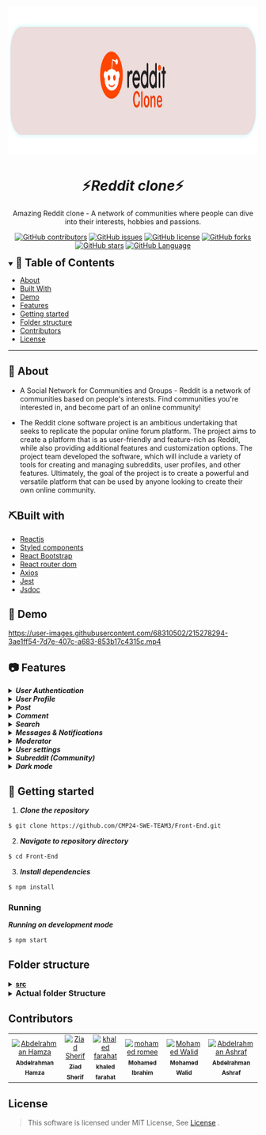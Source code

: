 <div align="center">
<img height="300" src="./Images/Artboard 1_transparent.png">
<h1/>
</div>

<div align="center">
    <h1 align='center'>⚡️<i>Reddit clone</i>⚡️</h1>
    <p>Amazing Reddit clone - A network of communities where people can dive into their interests, hobbies and passions.</p>
</div>

<div align="center">

[![GitHub contributors](https://img.shields.io/github/contributors/CMP24-SWE-TEAM3/Front-End)](https://github.com/CMP24-SWE-TEAM3/Front-End/contributors)
[![GitHub issues](https://img.shields.io/github/issues/CMP24-SWE-TEAM3/Front-End)](https://github.com/CMP24-SWE-TEAM3/Front-End/issues)
[![GitHub license](https://img.shields.io/github/license/CMP24-SWE-TEAM3/Front-End)](https://github.com/CMP24-SWE-TEAM3/Front-End/blob/master/LICENSE)
[![GitHub forks](https://img.shields.io/github/forks/CMP24-SWE-TEAM3/Front-End)](https://github.com/CMP24-SWE-TEAM3/Front-End/network)
[![GitHub stars](https://img.shields.io/github/stars/CMP24-SWE-TEAM3/Front-End)](https://github.com/CMP24-SWE-TEAM3/Front-End/stargazers)
[![GitHub Language](https://img.shields.io/github/languages/top/CMP24-SWE-TEAM3/Front-End)](https://img.shields.io/github/languages/count/CMP24-SWE-TEAM3/Front-End)

</div>


<details open="open">
<summary>
<h2 style="display:inline">📝 Table of Contents</h2>
</summary>

- [About](#about)
- [Built With](#built-with)
- [Demo](#demo)
- [Features](#features)
- [Getting started](#getting-started)
- [Folder structure](#folder-structure)
- [Contributors](#contributors)
- [License](#license)

</details>

---

## 📑 About

- A Social Network for Communities and Groups - Reddit is a network of communities based on people's interests. Find communities you're interested in, and become part of an online community!

- The Reddit clone software project is an ambitious undertaking that seeks to replicate the popular online forum platform. The project aims to create a platform that is as user-friendly and feature-rich as Reddit, while also providing additional features and customization options. The project team developed the software, which will include a variety of tools for creating and managing subreddits, user profiles, and other features. Ultimately, the goal of the project is to create a powerful and versatile platform that can be used by anyone looking to create their own online community.

## ⛏️Built with

- [Reactjs](https://reactjs.org/)
- [Styled components](https://styled-components.com/)
- [React Bootstrap](https://react-bootstrap.github.io/)
- [React router dom](https://reactrouter.com/en/main)
- [Axios](https://axios-http.com/docs/intro)
- [Jest](https://jestjs.io/)
- [Jsdoc](https://jsdoc.app/)

## 🎥 Demo



https://user-images.githubusercontent.com/68310502/215278294-3ae1ff54-7d7e-407c-a683-853b17c4315c.mp4



## 📷 Features

<details>
<summary>
<h4 style="display:inline">
<strong><em>User Authentication</em></strong></h4>
</summary>

- You can use your Google account or Facebook account
- Sign up
- Login in
- Forget password
- Forget username



https://user-images.githubusercontent.com/68310502/215267907-efde41cd-1384-4287-9b16-880b78e00970.mp4


 
</details>

<details>
<summary>
<h4 style="display:inline">
<strong><em>User Profile</em></strong></h4>
</summary>

- Profile overview (posts, comments, upvotes, downvotes, etc.)
- Your Posts
- Your Comment
- Your Upvotes
- Your Downvotes
- Your Saved Posts and Comments
- Your Hidden Posts and Comments
- Your History
- Your Followers
    
 
    

https://user-images.githubusercontent.com/68310502/215278722-0eb3a790-4afe-43a7-b356-89d4973809db.mp4


</details>

<details>
<summary>
<h4 style="display:inline">
<strong><em>Post</em></strong></h4>
</summary>

- Create rich text post
- Create image and video post
- Create link post
- Add flair to post
- Add spoiler to post
- Add nsfw to post
- Upvote and downvote post
- Save post
- Hide post
- Report post
- Edit post
- Delete post



https://user-images.githubusercontent.com/68310502/215268041-26002c5d-b1a7-4d69-912d-344d35906f1f.mp4



https://user-images.githubusercontent.com/68310502/215268050-4038fc90-60d3-421e-8f9a-4e812680a2ae.mp4


    
</details>

<details>
<summary>
<h4 style="display:inline">
<strong><em>Comment</em></strong></h4>
</summary>

- Create rich text comment
- Nested comments
- Upvote and downvote comment
- Reply to comment
- Edit comment
- Report comment



https://user-images.githubusercontent.com/68310502/215268211-7c04971c-7569-47cd-b083-dcff59de2d40.mp4



</details>

<details>
<summary>
<h4 style="display:inline">
<strong><em>Search</em></strong></h4>
</summary>

- Safe search
- Search bar
  - Search People
  - Search communities
- Search page
  - Overview
  - Posts
  - Comments
  - People
- Search in communities
  - Overview
  - Posts
  - Comments
  - People

 

https://user-images.githubusercontent.com/68310502/215268129-cdc19cdb-27d7-492a-bf4d-ca49d2989c88.mp4


    
</details>

<details>
<summary>
<h4 style="display:inline">
<strong><em>Messages & Notifications</em></strong></h4>
</summary>

- Notifications
  - Push notifications
  - All notifications
- Messages
  - Send a private message
  - All messages
  - Unread messages
  - Sent
  - Post replies
  - Usernames mentions
  - Delete message
  - Report message
  - Reply to message
    
 

https://user-images.githubusercontent.com/68310502/215268139-df4edad3-f956-49b8-aba7-cb58f4932b05.mp4


    
</details>

<details>
<summary>
<h4 style="display:inline">
<strong><em>Moderator</em></strong></h4>
</summary>

- Queues
  - Spam queue (posts and comments)
  - Edited queue (posts and comments)
  - Unmoderated queue (posts and comments)

- User management
  - Banned users
  - Muted user
  - Approved user
  - Moderators

- Flairs and emojis
  - Add new flair

- Rules and regulations
  - Add new rule
  - Edit rule
  - Delete rule
  - Reorder rules

- Community settings
  - Edit community name
  - Edit community description
  - Edit community topic
  - Edit community language
  - Edit community type (Public, Private, Restricted)
  - Edit community region
  - Enable/disable community Spoiler tag
  - Edit suggested sort for posts
  - Enable/disable image and video in posts

- Community traffic
  - Day of week
  - Month
  - Page views
  - Members joined
  - Members left

 



https://user-images.githubusercontent.com/68310502/215271609-0e1f5e41-fc9a-4694-877d-79744422ab0d.mp4


 

https://user-images.githubusercontent.com/68310502/215268225-e2584a03-bb12-4110-a9c4-7cdf800a3666.mp4


 
</details>

<details>
<summary>
<h4 style="display:inline">
<strong><em>User settings</em></strong></h4>
</summary>

- Account
  - Edit email address
  - Edit Password
  - Change country
  - Connect to Google account

- Profile
  - Change display name
  - Change profile picture
  - Change about
  - Enable/disable NSFW content
  - Allow people to follow you

- Safety and privacy
  - Block people

- Feed settings
  - Enable/disable Adult content
  - Enable/disable auto play media

- Emails
  - Enable/disable chat requests
  - Enable/disable new followers

 

https://user-images.githubusercontent.com/68310502/215268179-740b2580-7930-4e5f-8cb5-0ff17843b46c.mp4



</details>


</details>


<details>
<summary>
<h4 style="display:inline">
<strong><em>Subreddit (Community)</em></strong></h4>
</summary>

- Create subreddit (Public, restricted and private)
- Join/Leave subreddit
- Add a post to subreddit
- View subreddit categories



https://user-images.githubusercontent.com/68310502/215283815-5d850698-d6de-4fc5-8a39-7dab5ef8d7ce.mp4


 
</details>

<details>
<summary>
<h4 style="display:inline">
<strong><em>Dark mode</em></strong></h4>
</summary>



https://user-images.githubusercontent.com/68310502/215268533-ba9a1e6c-72b5-4180-807d-10cec313dbd3.mp4


 
</details>


## 🏁 Getting started

1. **_Clone the repository_**

```sh
$ git clone https://github.com/CMP24-SWE-TEAM3/Front-End.git
```

2. **_Navigate to repository directory_**

```sh
$ cd Front-End
```

3. **_Install dependencies_**

```sh
$ npm install
```

### Running

**_Running on development mode_**

```sh
$ npm start
```

## Folder structure

<details>
  <summary><b><u>src</u></b></summary>
  <p> Source directory </p>
  <p> App.js </p>

* <details>
      <summary><b><i>API</i></b></summary>
      <p> Contains Axios instance</p>
      </details>
* <details>
    <summary><b><u> Assets </u></b></summary>
    <p> Contains Images, videos directories etc... </p>

    * <details>
      <summary><b><i>Images</i></b></summary>
      <p> Contains Images</p>
      </details>

    * <details>
      <summary><b><i>Videos</i></b></summary>
      <p> Contains Videos</p>
      </details>

  </details>

* <details>
    <summary><b><u> Contexts </u></b></summary>
    <p> Contains contexts <b>files</b> </p>
  </details>

* <details>
    <summary><b><u> Utils </u></b></summary>
    <p> Contains helper functions <b>(Pure functions)</b> </p>
  </details>

* <details>
    <summary><b><u> Hooks </u></b></summary>
    <p> Contains <b>Custom</b> hooks </p>
  </details>

* <details>
    <summary><b><u> Services </u></b></summary>
    <p> Contains any functions that deals with the <b>API</b> </p>
  </details>

* <details>
    <summary><b><u> Components </u></b></summary>
    <p> Contains Small components </p>

    * <details>
      <summary><b><u> Button </u></b></summary>
      <p> Button.jsx </p>
      <p> Button.styled.js </p>
      <p> Button.test.js </p>
    
      </details>

  </details>

* <details>
    <summary><b><u> Layouts </u></b></summary>
    <p> Contains layouts that consists of components <b>Bigger components</b> </p>
   
    * <details>
      <summary><b><u> Form </u></b></summary>
      <p> Form.jsx </p>
      <p> Form.styled.js </p>
      <p> Form.test.js </p>

      </details>  
  
  </details>

* <details>
    <summary><b><u> Pages </u></b></summary>
    <p> Pages that consists of Layouts and may be some components</b> </p>

    * <details>
      <summary><b><u> Home </u></b></summary>
      <p> Home.jsx </p>
      <p> Home.styled.js </p>
      <p> Home.test.js </p>

      </details>  
  
  </details>

* <details>
    <summary><b><u><i> Features </i></u></b></summary>
    <p> Contains features that is considered a small project ex. Authentication, Posts, Community etc... </b> </p>

    * <details>
        <summary><b><u><i> Authentication </i></u></b></summary>
        <p> Contains Authentication features (pages, components, helpers ,contexts ,etc.. </b> </p>
        <p> index.js </p>

        * <details>
          <summary><b><u> Assets </u></b></summary>
          <p> Contains Images, videos directories etc... </p>

            * <details>
              <summary><b><i>Images</i></b></summary>
              <p> Contains Images</p>
              </details>

            * <details>
              <summary><b><i>Videos</i></b></summary>
              <p> Contains Videos</p>
              </details>
          </details>

        * <details>
          <summary><b><u> Contexts </u></b></summary>
          <p> Contains contexts <b>files</b> </p>
          </details>

        * <details>
          <summary><b><u> Utils </u></b></summary>
          <p> Contains helper functions <b>(Pure functions)</b> </p>
          </details>

        * <details>
          <summary><b><u> Hooks </u></b></summary>
          <p> Contains <b>Custom</b> hooks </p>
          </details>

        * <details>
          <summary><b><u> Services </u></b></summary>
          <p> Contains any functions that deals with the <b>API</b> </p>
          </details>

        * <details>
          <summary><b><u> Components </u></b></summary>
          <p> Contains Small components </p>
          </details>

        * <details>
          <summary><b><u> Layouts </u></b></summary>
          <p> Contains layouts that consists of components <b>Bigger components</b> </p>
          </details>

        * <details>
          <summary><b><u> Pages </u></b></summary>
          <p> Pages that consists of Layouts and may be some components</b> </p>
          </details>

    </details>

  </details>

</details>

<details>
<summary>
  <h3 style="display:inline">Actual folder Structure </h3>
</summary>

```
├───API
├───Assets
│   └───Images
├───Components
│   ├───AdvertiseButton
│   ├───BadgeButton
│   ├───BestButton
│   ├───CategoryButton
│   ├───CategoryTitle
│   ├───ChooseDate
│   ├───CommunityCard
│   ├───CommunityCardItem
│   ├───CommunityCardItemExplore
│   ├───CommunityPageItem
│   ├───CreatePostButton
│   ├───CustomMenu
│   ├───CustomToggle
│   ├───DotButton
│   ├───DropDownButtonLeft
│   ├───DropDownItem
│   ├───DropDownMenu
│   ├───DropDownRight
│   ├───EveryWhereButton
│   ├───GlobalButton
│   ├───HeadingContent
│   ├───HotButton
│   ├───ImageButton
│   ├───LinkButton
│   ├───LoginButton
│   ├───MainLinks
│   ├───ModalAfterCreateCommunity
│   ├───ModalCommunity
│   ├───ModeratorButton
│   ├───NewButton
│   ├───NotificationButton
│   ├───PopularButton
│   ├───Post
│   ├───PostsList
│   ├───ProfilePostButton
│   ├───ScrollButton
│   ├───SearchBar
│   ├───SearchDropDown
│   ├───SideBar
│   ├───SignUp
│   ├───SwitchButton
│   └───TopButton
├───Contexts
│   └───CategoryContext
├───Data
├───Features
│   ├───Authentication
│   │   ├───Assets
│   │   ├───Components
│   │   │   ├───Button
│   │   │   │   └───__snapshots__
│   │   │   ├───Checked
│   │   │   │   └───__snapshots__
│   │   │   ├───DragAndDropFile
│   │   │   │   └───__snapshots__
│   │   │   ├───FormInput
│   │   │   │   └───__snapshots__
│   │   │   ├───FormInputPageCom
│   │   │   │   └───__snapshots__
│   │   │   ├───GenderButton
│   │   │   │   └───__snapshots__
│   │   │   ├───InterestButton
│   │   │   │   └───__snapshots__
│   │   │   ├───LoadingSpinner
│   │   │   │   └───__snapshots__
│   │   │   ├───PasswordStrength
│   │   │   │   └───__snapshots__
│   │   │   ├───UploadedImage
│   │   │   │   └───__snapshots__
│   │   │   └───UploadedImagesContainer
│   │   │       └───__snapshots__
│   │   ├───Contexts
│   │   ├───Hooks
│   │   ├───Layouts
│   │   │   ├───AfterSignUp
│   │   │   │   └───__snapshots__
│   │   │   ├───AfterSignUpLoading
│   │   │   │   └───__snapshots__
│   │   │   ├───AfterSignUpModal
│   │   │   │   └───__snapshots__
│   │   │   ├───ForgetPassword
│   │   │   ├───ForgetPasswordModal
│   │   │   │   └───__snapshots__
│   │   │   ├───ForgetUserName
│   │   │   ├───ForgetUserNameModal
│   │   │   │   └───__snapshots__
│   │   │   ├───Gender
│   │   │   │   └───__snapshots__
│   │   │   ├───Interests
│   │   │   │   └───__snapshots__
│   │   │   ├───LogIn
│   │   │   │   └───__snapshots__
│   │   │   ├───LogInPageCom
│   │   │   ├───LogInScreen
│   │   │   ├───LogInVerticalModal
│   │   │   │   └───__snapshots__
│   │   │   ├───NewPasswordPageCom
│   │   │   │   └───__snapshots__
│   │   │   ├───SignUp
│   │   │   │   └───__snapshots__
│   │   │   ├───SignUpFirstScreen
│   │   │   │   └───__snapshots__
│   │   │   ├───SignUpPageFirstScreen
│   │   │   │   └───__snapshots__
│   │   │   ├───SignUpPageSecondScreen
│   │   │   │   └───__snapshots__
│   │   │   ├───SignUpSecondScreen
│   │   │   │   └───__snapshots__
│   │   │   ├───SignUpVerticalModal
│   │   │   │   └───__snapshots__
│   │   │   └───UploadPhoto
│   │   ├───Pages
│   │   │   ├───ForgetPasswordPage
│   │   │   │   └───__snapshots__
│   │   │   ├───ForgetUserNamePage
│   │   │   │   └───__snapshots__
│   │   │   ├───LogInPage
│   │   │   │   └───__snapshots__
│   │   │   ├───NewPasswordPage
│   │   │   │   └───__snapshots__
│   │   │   └───SignUpPage
│   │   │       └───__snapshots__
│   │   ├───Services
│   │   └───Utils
│   ├───Messages
│   │   ├───Assets
│   │   ├───Components
│   │   │   ├───Header
│   │   │   │   └───__test__
│   │   │   ├───MessagesItems
│   │   │   │   └───__test__
│   │   │   ├───MessagesPanel
│   │   │   │   └───__test__
│   │   │   ├───PostReply
│   │   │   │   └───__test__
│   │   │   ├───ReportModal
│   │   │   │   └───__test__
│   │   │   ├───SendMessage
│   │   │   │   └───__test__
│   │   │   ├───SentMessageItem
│   │   │   │   └───__test__
│   │   │   └───UsernameMentions
│   │   │       └───__test__
│   │   ├───Contexts
│   │   ├───Hooks
│   │   ├───Layouts
│   │   │   ├───AllMessages
│   │   │   ├───Mentions
│   │   │   ├───Panel
│   │   │   ├───Posts
│   │   │   ├───SentMessages
│   │   │   └───Unread
│   │   ├───Pages
│   │   ├───Services
│   │   │   └───__test__
│   │   └───Utils
│   ├───Moderator
│   │   ├───Assets
│   │   │   └───Images
│   │   ├───Components
│   │   │   ├───AllModerators
│   │   │   ├───ApprovedUsers
│   │   │   ├───AsideGraph
│   │   │   ├───BannedUsers
│   │   │   ├───BuutonsBar
│   │   │   ├───CancelModal
│   │   │   ├───DayOfWeek
│   │   │   ├───DeleteModal
│   │   │   ├───DroppableRule
│   │   │   ├───EditModerators
│   │   │   ├───Flair
│   │   │   ├───FlairInfo
│   │   │   ├───FlairListHeader
│   │   │   ├───HeaderGraph
│   │   │   ├───InvitedModerators
│   │   │   │   └───__snapshots__
│   │   │   ├───LineChart
│   │   │   ├───MainInfo
│   │   │   ├───ModeratorRow
│   │   │   ├───MonthState
│   │   │   ├───MutedUsers
│   │   │   ├───NavbarRule
│   │   │   ├───NewFlair
│   │   │   ├───PageNumber
│   │   │   ├───QueueHeader
│   │   │   ├───QueueHeaderPopup
│   │   │   ├───QueuesControls
│   │   │   ├───ReorderItem
│   │   │   ├───ReorderRules
│   │   │   ├───Results
│   │   │   ├───RuleHeader
│   │   │   ├───RuleModal
│   │   │   └───RuleTab
│   │   ├───Contexts
│   │   ├───Hooks
│   │   ├───Layouts
│   │   │   ├───ApprovedPage
│   │   │   ├───ApproveUser
│   │   │   ├───ApproveUserModal
│   │   │   ├───BannedPage
│   │   │   ├───BanUser
│   │   │   ├───BanUserModal
│   │   │   ├───CommunitySettingsPage
│   │   │   ├───EditBanUser
│   │   │   ├───EditBanUserModal
│   │   │   ├───EditedQueue
│   │   │   ├───FlairList
│   │   │   ├───Graph
│   │   │   ├───InviteModerators
│   │   │   ├───InviteModeratorsModal
│   │   │   ├───LayoutHeader
│   │   │   ├───LayoutTabs
│   │   │   ├───ModeratorsPage
│   │   │   ├───MutedPage
│   │   │   ├───MuteUser
│   │   │   ├───MuteUserModal
│   │   │   ├───PostsAndCommentsPage
│   │   │   ├───SpamQueue
│   │   │   ├───Tables
│   │   │   └───UnmoderatedQueue
│   │   ├───Pages
│   │   │   ├───FlairPage
│   │   │   ├───Moderator
│   │   │   ├───Rules
│   │   │   ├───TestModeratorsModals
│   │   │   └───TrafficStates
│   │   ├───Services
│   │   │   └───__test__
│   │   └───Utils
│   ├───Notifications
│   │   ├───Assets
│   │   │   └───images
│   │   ├───Components
│   │   │   ├───NotificationContent
│   │   │   │   └───__test__
│   │   │   ├───NotificationItem
│   │   │   │   └───__test__
│   │   │   └───NotificationsUpperSide
│   │   ├───Contexts
│   │   ├───Hooks
│   │   ├───Pages
│   │   │   └───Notifications
│   │   ├───Services
│   │   │   └───__test__
│   │   └───Utils
│   ├───Post
│   │   ├───Assets
│   │   │   └───Images
│   │   ├───Components
│   │   │   ├───BlockStyleControls
│   │   │   ├───ChooseCommunity
│   │   │   ├───CollapsePostFooter
│   │   │   ├───Comment
│   │   │   ├───CommentDarftEditor
│   │   │   ├───CommunityCard
│   │   │   ├───CommunityCardItem
│   │   │   ├───CommunityCardPost
│   │   │   ├───CommunityDate
│   │   │   ├───CommunityOptions
│   │   │   ├───DraftEditor
│   │   │   ├───DraftEditorForm
│   │   │   ├───DraftLinkForm
│   │   │   ├───DragDropFile
│   │   │   │   └───__snapshots__
│   │   │   ├───FlairModal
│   │   │   ├───ImageAndVideoForm
│   │   │   ├───InlineStyleControls
│   │   │   ├───LinkControls
│   │   │   ├───LinkForm
│   │   │   ├───Media
│   │   │   ├───MediaControls
│   │   │   ├───ModeratorWidget
│   │   │   │   └───__snapshots__
│   │   │   ├───NavigationPost
│   │   │   ├───OnlineMembers
│   │   │   ├───PostContent
│   │   │   ├───PostFlagsWrapper
│   │   │   ├───PostFooter
│   │   │   ├───PostFormFooter
│   │   │   ├───PostGuidelines
│   │   │   ├───PostPublisher
│   │   │   ├───PreviewImage
│   │   │   ├───RelatedCommunities
│   │   │   ├───RichTextPostBody
│   │   │   ├───RulesWidget
│   │   │   ├───ScrollButton
│   │   │   ├───SpamPostFooter
│   │   │   ├───StyleControlButton
│   │   │   ├───TopCommunities
│   │   │   │   └───__snapshots__
│   │   │   ├───UploadedImage
│   │   │   ├───UploadedImagesContainer
│   │   │   ├───UploadedMedia
│   │   │   ├───UserFlairPreview
│   │   │   ├───UserSideBar
│   │   │   ├───UserSideCard
│   │   │   ├───VotingBar
│   │   │   │   └───__snapshots__
│   │   │   └───WidgetContainer
│   │   ├───Contexts
│   │   ├───Hooks
│   │   ├───Layouts
│   │   │   ├───CollapsePost
│   │   │   ├───CollapsePostContent
│   │   │   ├───DraftEditorTab
│   │   │   ├───ImagesAndVideosTab
│   │   │   ├───LinkTab
│   │   │   ├───Main
│   │   │   ├───PostShape
│   │   │   ├───Sidebar
│   │   │   ├───SpamPost
│   │   │   └───Tabs
│   │   ├───Pages
│   │   │   ├───CreatePost
│   │   │   ├───Post
│   │   │   ├───PostPreview
│   │   │   └───PreviewPostComment
│   │   ├───Services
│   │   │   └───__test__
│   │   └───Utils
│   │       └───__tests__
│   ├───Search
│   │   ├───Assets
│   │   ├───Components
│   │   │   ├───Comment
│   │   │   ├───CommentBody
│   │   │   ├───CommunityCard
│   │   │   ├───CommunityCardItem
│   │   │   ├───CommunityItem
│   │   │   ├───CreateCommunity
│   │   │   │   └───__snapshots__
│   │   │   ├───MainHeader
│   │   │   │   └───__snapshots__
│   │   │   ├───NotFound
│   │   │   ├───People
│   │   │   ├───PeopleCardItem
│   │   │   ├───PeopleItem
│   │   │   ├───Post
│   │   │   ├───PostFooter
│   │   │   ├───PostHeader
│   │   │   ├───Posts
│   │   │   ├───ResponsiveNavbar
│   │   │   │   └───__snapshots__
│   │   │   ├───SafeSearch
│   │   │   │   └───__snapshots__
│   │   │   └───SetCommunityCard
│   │   ├───Contexts
│   │   │   ├───SafeSearchContext
│   │   │   └───SearchWordContext
│   │   ├───Hooks
│   │   ├───Layouts
│   │   │   ├───CommentsPage
│   │   │   ├───CommunitiesPage
│   │   │   ├───PeoplePage
│   │   │   └───PostsPage
│   │   ├───Pages
│   │   │   └───Search
│   │   ├───Services
│   │   │   └───__test__
│   │   └───Utils
│   ├───settings
│   │   ├───Assets
│   │   ├───Components
│   │   │   ├───AboutUser
│   │   │   ├───BlockPeople
│   │   │   ├───CompContainer
│   │   │   ├───CountrySetting
│   │   │   ├───DeleteAccount
│   │   │   ├───DisplayName
│   │   │   ├───FollowProfile
│   │   │   ├───PasswordChange
│   │   │   ├───PasswordModal
│   │   │   ├───ProfileImage
│   │   │   ├───ProfileInformation
│   │   │   ├───ProfileNsfw
│   │   │   ├───SettingChange
│   │   │   ├───SettingModal
│   │   │   └───SettingsComponent
│   │   ├───Contexts
│   │   ├───Hooks
│   │   ├───Layouts
│   │   │   ├───AccountPage
│   │   │   ├───EmailsPage
│   │   │   ├───FeedPage
│   │   │   ├───PrivacyPage
│   │   │   └───ProfilePage
│   │   ├───Pages
│   │   │   └───SettingsPage
│   │   ├───Services
│   │   │   └───__test__
│   │   └───Utils
│   ├───Subreddit
│   │   ├───Assets
│   │   │   └───images
│   │   ├───Components
│   │   │   ├───AboutCommunity
│   │   │   ├───BodyContent
│   │   │   ├───Button
│   │   │   ├───Categories
│   │   │   │   └───__test__
│   │   │   ├───CategoryBar
│   │   │   ├───CategoryDropDown
│   │   │   │   └───__snapshots__
│   │   │   ├───Community
│   │   │   │   └───__test__
│   │   │   ├───CommunityCard
│   │   │   ├───CommunityDate
│   │   │   ├───CommunityOptions
│   │   │   ├───CommunitySideCardItem
│   │   │   │   └───__test__
│   │   │   ├───CommunityTopics
│   │   │   ├───FlairWidget
│   │   │   ├───Header
│   │   │   │   └───__test__
│   │   │   ├───ImageButton
│   │   │   ├───Index Body
│   │   │   │   └───__test__
│   │   │   │       └───__snapshots__
│   │   │   ├───Index Header
│   │   │   │   └───__test__
│   │   │   ├───LinkButton
│   │   │   ├───ModeratorWidget
│   │   │   ├───NoSubReddit
│   │   │   ├───OnlineMembers
│   │   │   ├───Post
│   │   │   │   └───__snapshots__
│   │   │   ├───PrivatePage
│   │   │   ├───ProfilePostButton
│   │   │   │   └───__snapshots__
│   │   │   ├───RequestMods
│   │   │   ├───RulesWidget
│   │   │   ├───SaveChangesModal
│   │   │   ├───SelectYourFlair
│   │   │   │   └───__snapshots__
│   │   │   ├───SetSubReddit
│   │   │   ├───SubRedditBody
│   │   │   ├───SubRedditHeader
│   │   │   ├───SubRedditNoPosts
│   │   │   ├───SubRedditPosts
│   │   │   ├───SubRedditSideBar
│   │   │   ├───UserFlairPreview
│   │   │   └───WidgetContainer
│   │   ├───Contexts
│   │   ├───Hooks
│   │   ├───Layouts
│   │   │   ├───Communities Container
│   │   │   ├───CommunitySideCard
│   │   │   ├───CreatePost
│   │   │   │   └───__snapshots__
│   │   │   └───Right Section
│   │   ├───Pages
│   │   │   ├───CommunityLeaderBoard
│   │   │   ├───IndexPage
│   │   │   └───SubReddit
│   │   ├───Services
│   │   │   └───__test__
│   │   └───Utils
│   └───User
│       ├───Assets
│       │   └───images
│       ├───Components
│       │   ├───AdultPage
│       │   ├───BlockModal
│       │   ├───CategoryBar
│       │   ├───Follower
│       │   ├───ModeratorOf
│       │   ├───SetUser
│       │   ├───UserComment
│       │   ├───UserNav
│       │   ├───UserNoPosts
│       │   ├───UserNotFound
│       │   ├───UserSideBar
│       │   └───UserSideCard
│       ├───Contexts
│       ├───Hooks
│       ├───Layouts
│       │   ├───Followers
│       │   ├───Overview
│       │   ├───UserComments
│       │   ├───UserDownVoted
│       │   ├───UserHidden
│       │   ├───UserHistory
│       │   ├───UserPosts
│       │   ├───UserSaved
│       │   └───UserUpVoted
│       ├───Pages
│       │   └───User
│       ├───Services
│       │   └───__test__
│       └───Utils
├───Hooks
├───Layouts
│   ├───Communities
│   ├───CommunityCard
│   ├───CreatePost
│   ├───CreatePostSideBar
│   ├───Footer
│   ├───Navbar
│   ├───Navigation
│   ├───PopularPosts
│   ├───Posts
│   ├───RecentPosts
│   └───ShowPosts
├───Pages
│   ├───DummyPage
│   ├───ErrorBoundary
│   ├───ErrorPage
│   ├───Explore
│   ├───HomePage
│   └───NotFound
├───PushNotification
├───Services
├───Theme
└───Utils

```

</details>

## Contributors

<table>
  <tr>

<td align="center">
<a href="https://github.com/Abd-ELrahmanHamza" target="_black">
<img src="https://avatars.githubusercontent.com/u/68310502?v=4" width="150px;" alt="Abdelrahman Hamza"/><br /><sub><b>Abdelrahman Hamza</b></sub></a><br />
</td>

<td align="center">
<a href="https://github.com/ZiadSheriif" target="_black">
<img src="https://avatars.githubusercontent.com/u/78238570?v=4" width="150px;" alt="Ziad Sherif"/><br /><sub><b>Ziad Sherif</b></sub></a><br />
</td>

<td align="center">
<a href="https://github.com/khaled-farahat" target="_black">
<img src="https://avatars.githubusercontent.com/u/84389471?v=4" width="150px;" alt="khaled farahat"/><br /><sub><b>khaled farahat</b></sub></a><br />
</td>

<td align="center">
<a href="https://github.com/mohamedromee12" target="_black">
<img src="https://avatars.githubusercontent.com/u/75943278?v=4" width="150px;" alt="mohamed romee"/><br /><sub><b>Mohamed Ibrahim</b></sub></a><br />
</td>

<td align="center">
<a href="https://github.com/MohamedWw" target="_black">
<img src="https://avatars.githubusercontent.com/u/64079821?v=4" width="150px;" alt="Mohamed Walid"/><br /><sub><b>Mohamed Walid</b></sub></a><br />
</td>

<td align="center">
<a href="https://github.com/AbdelrahmanAshrafMohamedelsayed" target="_black">
<img src="https://avatars.githubusercontent.com/u/97232730?v=4" width="150px;" alt="Abdelrahman Ashraf"/><br /><sub><b>Abdelrahman Ashraf</b></sub></a><br />
</td>

</tr>
 </table>

## License <a name = "license"></a>

> This software is licensed under MIT License, See [License](https://github.com/CMP24-SWE-TEAM3/Front-End/blob/main/LICENSE) .
